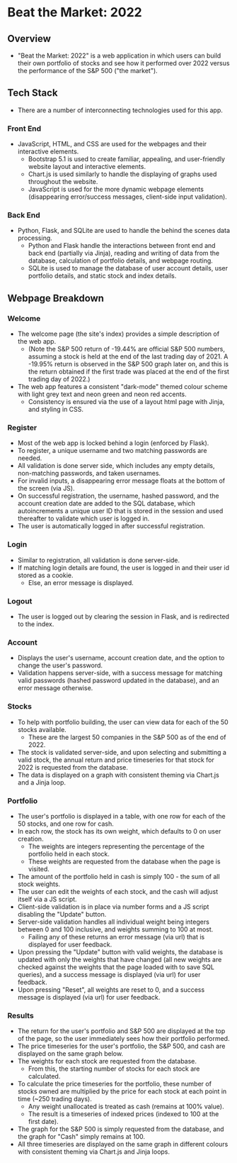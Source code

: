 # Beat the Market: 2022

## Overview
* "Beat the Market: 2022" is a web application in which users can build their own portfolio of stocks and see how it performed over 2022 versus the performance of the S&P 500 ("the market").

## Tech Stack
* There are a number of interconnecting technologies used for this app.

### Front End
* JavaScript, HTML, and CSS are used for the webpages and their interactive elements.
    * Bootstrap 5.1 is used to create familiar, appealing, and user-friendly website layout and interactive elements.
    * Chart.js is used similarly to handle the displaying of graphs used throughout the website.
    * JavaScript is used for the more dynamic webpage elements (disappearing error/success messages, client-side input validation).

### Back End
* Python, Flask, and SQLite are used to handle the behind the scenes data processing.
    * Python and Flask handle the interactions between front end and back end (partially via Jinja), reading and writing of data from the database, calculation of portfolio details, and webpage routing.
    * SQLite is used to manage the database of user account details, user portfolio details, and static stock and index details.

## Webpage Breakdown

### Welcome
* The welcome page (the site's index) provides a simple description of the web app.
    * (Note the S&P 500 return of -19.44% are official S&P 500 numbers, assuming a stock is held at the end of the last trading day of 2021. A -19.95% return is observed in the S&P 500 graph later on, and this is the return obtained if the first trade was placed at the end of the first trading day of 2022.)
* The web app features a consistent "dark-mode" themed colour scheme with light grey text and neon green and neon red accents.
    * Consistency is ensured via the use of a layout html page with Jinja, and styling in CSS.

### Register
* Most of the web app is locked behind a login (enforced by Flask).
* To register, a unique username and two matching passwords are needed.
* All validation is done server side, which includes any empty details, non-matching passwords, and taken usernames.
* For invalid inputs, a disappearing error message floats at the bottom of the screen (via JS).
* On successful registration, the username, hashed password, and the account creation date are added to the SQL database, which autoincrements a unique user ID that is stored in the session and used thereafter to validate which user is logged in.
* The user is automatically logged in after successful registration.

### Login
* Similar to registration, all validation is done server-side.
* If matching login details are found, the user is logged in and their user id stored as a cookie.
    * Else, an error message is displayed.

### Logout
* The user is logged out by clearing the session in Flask, and is redirected to the index.

### Account
* Displays the user's username, account creation date, and the option to change the user's password.
* Validation happens server-side, with a success message for matching valid passwords (hashed password updated in the database), and an error message otherwise.

### Stocks
* To help with portfolio building, the user can view data for each of the 50 stocks available.
    * These are the largest 50 companies in the S&P 500 as of the end of 2022.
* The stock is validated server-side, and upon selecting and submitting a valid stock, the annual return and price timeseries for that stock for 2022 is requested from the database.
* The data is displayed on a graph with consistent theming via Chart.js and a Jinja loop.

### Portfolio
* The user's portfolio is displayed in a table, with one row for each of the 50 stocks, and one row for cash.
* In each row, the stock has its own weight, which defaults to 0 on user creation.
    * The weights are integers representing the percentage of the portfolio held in each stock.
    * These weights are requested from the database when the page is visited.
* The amount of the portfolio held in cash is simply 100 - the sum of all stock weights.
* The user can edit the weights of each stock, and the cash will adjust itself via a JS script.
* Client-side validation is in place via number forms and a JS script disabling the "Update" button.
* Server-side validation handles all individual weight being integers between 0 and 100 inclusive, and weights summing to 100 at most.
    * Failing any of these returns an error message (via url) that is displayed for user feedback.
* Upon pressing the "Update" button with valid weights, the database is updated with only the weights that have changed (all new weights are checked against the weights that the page loaded with to save SQL queries), and a success message is displayed (via url) for user feedback.
* Upon pressing "Reset", all weights are reset to 0, and a success message is displayed (via url) for user feedback.

### Results
* The return for the user's portfolio and S&P 500 are displayed at the top of the page, so the user immediately sees how their portfolio performed.
* The price timeseries for the user's portfolio, the S&P 500, and cash are displayed on the same graph below.
* The weights for each stock are requested from the database.
    * From this, the starting number of stocks for each stock are calculated.
* To calculate the price timeseries for the portfolio, these number of stocks owned are multiplied by the price for each stock at each point in time (~250 trading days).
    * Any weight unallocated is treated as cash (remains at 100% value).
    * The result is a timeseries of indexed prices (indexed to 100 at the first date).
* The graph for the S&P 500 is simply requested from the database, and the graph for "Cash" simply remains at 100.
* All three timeseries are displayed on the same graph in different colours with consistent theming via Chart.js and Jinja loops.